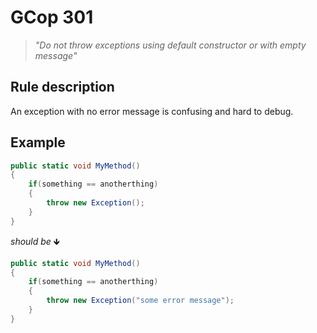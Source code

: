 ﻿# GCop 301

> *"Do not throw exceptions using default constructor or with empty message"*

## Rule description

An exception with no error message is confusing and hard to debug.

## Example

```csharp
public static void MyMethod()
{   
    if(something == anotherthing)
    {
        throw new Exception();
    }   
}
```

*should be* 🡻

```csharp
public static void MyMethod()
{   
    if(something == anotherthing)
    {
        throw new Exception("some error message");
    }   
}
```